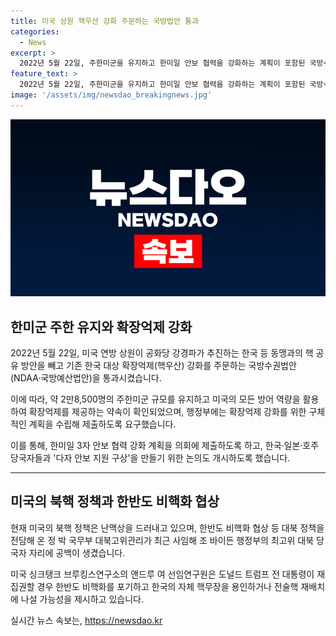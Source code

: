 ```yaml
---
title: 미국 상원 핵우산 강화 주문하는 국방법안 통과
categories:
  - News
excerpt: >
  2022년 5월 22일, 주한미군을 유지하고 한미일 안보 협력을 강화하는 계획이 포함된 국방수권법안이 상원 군사위에서 가결됐다. 법안은 한국에 배치된 2만8,500명의 미군 유지와 한미일 3자 안보 협력 강화 계획 제출을 요구하며, 확장억제를 강화하는데 필요한 구체적인 계획을 제출하도록 했다. 그러나 핵무기 공유 협정이나 전술핵 재배치 등의 내용은 제외되었으며, 미국의 북핵 정책이 난맥상을 드러나는 가운데 한반도의 비핵화 문제가 다시 논의되고 있다.
feature_text: >
  2022년 5월 22일, 주한미군을 유지하고 한미일 안보 협력을 강화하는 계획이 포함된 국방수권법안이 상원 군사위에서 가결됐다. 법안은 한국에 배치된 2만8,500명의 미군 유지와 한미일 3자 안보 협력 강화 계획 제출을 요구하며, 확장억제를 강화하는데 필요한 구체적인 계획을 제출하도록 했다. 그러나 핵무기 공유 협정이나 전술핵 재배치 등의 내용은 제외되었으며, 미국의 북핵 정책이 난맥상을 드러나는 가운데 한반도의 비핵화 문제가 다시 논의되고 있다.
image: '/assets/img/newsdao_breakingnews.jpg'
---
```


<p><img src="/assets/img/newsdao_breakingnews.jpg" alt="flaretime 속보" /></p>

<h2 data-ke-size="size26">한미군 주한 유지와 확장억제 강화</h2>

<p data-ke-size="size16">2022년 5월 22일, 미국 연방 상원이 공화당 강경파가 추진하는 한국 등 동맹과의 핵 공유 방안을 빼고 기존 한국 대상 확장억제(핵우산) 강화를 주문하는 국방수권법안(NDAA·국방예산법안)을 통과시켰습니다.</p>

<p data-ke-size="size16">이에 따라, 약 2만8,500명의 주한미군 규모를 유지하고 미국의 모든 방어 역량을 활용하여 확장억제를 제공하는 약속이 확인되었으며, 행정부에는 확장억제 강화를 위한 구체적인 계획을 수립해 제출하도록 요구했습니다.</p>

<p data-ke-size="size16">이를 통해, 한미일 3자 안보 협력 강화 계획을 의회에 제출하도록 하고, 한국·일본·호주 당국자들과 '다자 안보 지원 구상'을 만들기 위한 논의도 개시하도록 했습니다.</p>

<hr>

<h2 data-ke-size="size26">미국의 북핵 정책과 한반도 비핵화 협상</h2>

<p data-ke-size="size16">현재 미국의 북핵 정책은 난맥상을 드러내고 있으며, 한반도 비핵화 협상 등 대북 정책을 전담해 온 정 박 국무부 대북고위관리가 최근 사임해 조 바이든 행정부의 최고위 대북 당국자 자리에 공백이 생겼습니다.</p>

<p data-ke-size="size16">미국 싱크탱크 브루킹스연구소의 앤드루 여 선임연구원은 도널드 트럼프 전 대통령이 재집권할 경우 한반도 비핵화를 포기하고 한국의 자체 핵무장을 용인하거나 전술핵 재배치에 나설 가능성을 제시하고 있습니다.</p>
실시간 뉴스 속보는, <a href="https://newsdao.kr" rel="dofollow">https://newsdao.kr</a>



